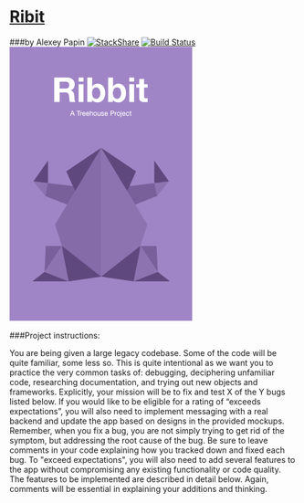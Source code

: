 # [Ribit](https://teamtreehouse.com/projects/debug-and-extend-a-large-codebase)
###by Alexey Papin  [![StackShare](https://img.shields.io/badge/tech-stack-0690fa.svg?style=flat)](https://stackshare.io/zzheads/zzheads-at-gmail-com) [![Build Status](https://travis-ci.org/Jintin/Swimat.svg?branch=master)](https://travis-ci.org/Jintin/Swimat)
<img src="Default.png">

###Project instructions:

You are being given a large legacy codebase. Some of the code will be quite familiar, some less so. This is quite intentional as we want you to practice the very common tasks of: debugging, deciphering unfamiliar code, researching documentation, and trying out new objects and frameworks.
Explicitly, your mission will be to fix and test X of the Y bugs listed below. If you would like to be eligible for a rating of “exceeds expectations”, you will also need to implement messaging with a real backend and update the app based on designs in the provided mockups. Remember, when you fix a bug, you are not simply trying to get rid of the symptom, but addressing the root cause of the bug. Be sure to leave comments in your code explaining how you tracked down and fixed each bug.
To "exceed expectations", you will also need to add several features to the app without compromising any existing functionality or code quality. The features to be implemented are described in detail below. Again, comments will be essential in explaining your additions and thinking.

